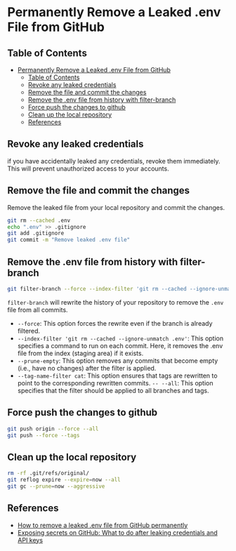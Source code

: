 # Permanently Remove a Leaked .env File from GitHub

## Table of Contents
- [Permanently Remove a Leaked .env File from GitHub](#permanently-remove-a-leaked-env-file-from-github)
  - [Table of Contents](#table-of-contents)
  - [Revoke any leaked credentials](#revoke-any-leaked-credentials)
  - [Remove the file and commit the changes](#remove-the-file-and-commit-the-changes)
  - [Remove the .env file from history with filter-branch](#remove-the-env-file-from-history-with-filter-branch)
  - [Force push the changes to github](#force-push-the-changes-to-github)
  - [Clean up the local repository](#clean-up-the-local-repository)
  - [References](#references)


## Revoke any leaked credentials
if you have accidentally leaked any credentials, revoke them immediately. This will prevent unauthorized access to your accounts.

## Remove the file and commit the changes
Remove the leaked file from your local repository and commit the changes.

```bash
git rm --cached .env
echo ".env" >> .gitignore
git add .gitignore
git commit -m "Remove leaked .env file"
```

## Remove the .env file from history with filter-branch
```bash
git filter-branch --force --index-filter 'git rm --cached --ignore-unmatch .env' --prune-empty --tag-name-filter cat -- --all
```
`filter-branch` will rewrite the history of your repository to remove the `.env` file from all commits.

- `--force`: This option forces the rewrite even if the branch is already filtered.
- `--index-filter 'git rm --cached --ignore-unmatch .env'`: This option specifies a command to run on each commit. Here, it removes the .env file from the index (staging area) if it exists.
- `--prune-empty`: This option removes any commits that become empty (i.e., have no changes) after the filter is applied.
- `--tag-name-filter cat`: This option ensures that tags are rewritten to point to the corresponding rewritten commits.
`-- --all`: This option specifies that the filter should be applied to all branches and tags.

## Force push the changes to github
```bash
git push origin --force --all
git push --force --tags
```

## Clean up the local repository
```bash
rm -rf .git/refs/original/
git reflog expire --expire=now --all
git gc --prune=now --aggressive
```


## References
- [How to remove a leaked .env file from GitHub permanently](https://dev.to/kodebae/how-to-remove-a-leaked-env-file-from-github-permanently-3lei)
- [Exposing secrets on GitHub: What to do after leaking credentials and API keys](https://blog.gitguardian.com/leaking-secrets-on-github-what-to-do/)
